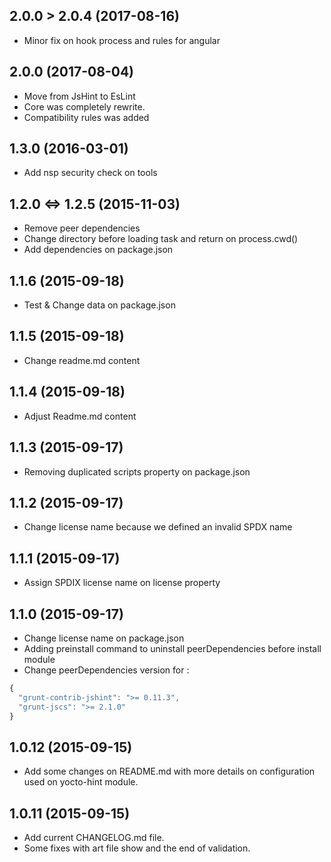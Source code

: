 ## 2.0.0 > 2.0.4 (2017-08-16)

- Minor fix on hook process and rules for angular

## 2.0.0 (2017-08-04)

- Move from JsHint to EsLint
- Core was completely rewrite.
- Compatibility rules was added

## 1.3.0 (2016-03-01)

- Add nsp security check on tools

## 1.2.0 <=> 1.2.5 (2015-11-03)

- Remove peer dependencies
- Change directory before loading task and return on process.cwd()
- Add dependencies on package.json

## 1.1.6 (2015-09-18)

- Test & Change data on package.json

## 1.1.5 (2015-09-18)

- Change readme.md content

## 1.1.4 (2015-09-18)

- Adjust Readme.md content

## 1.1.3 (2015-09-17)

- Removing duplicated scripts property on package.json

## 1.1.2 (2015-09-17)

- Change license name because we defined an invalid SPDX name

## 1.1.1 (2015-09-17)

- Assign SPDIX license name on license property

## 1.1.0 (2015-09-17)

- Change license name on package.json
- Adding preinstall command to uninstall peerDependencies before install module
- Change peerDependencies version for : 

```javascript
{
  "grunt-contrib-jshint": ">= 0.11.3",
  "grunt-jscs": ">= 2.1.0"
}
```

## 1.0.12 (2015-09-15)

- Add some changes on README.md with more details on configuration used on yocto-hint module.


## 1.0.11 (2015-09-15)

- Add current CHANGELOG.md file.
- Some fixes with art file show and the end of validation.
